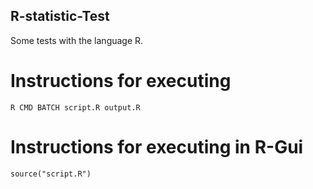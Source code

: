 ## R-statistic-Test
Some tests with the language R.
# Instructions for executing 
`R CMD BATCH script.R output.R`
# Instructions for executing in R-Gui
`source("script.R")`
